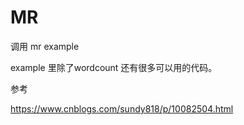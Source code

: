 # MR



调用 mr example

example  里除了wordcount 还有很多可以用的代码。

参考

https://www.cnblogs.com/sundy818/p/10082504.html



```shell




```



